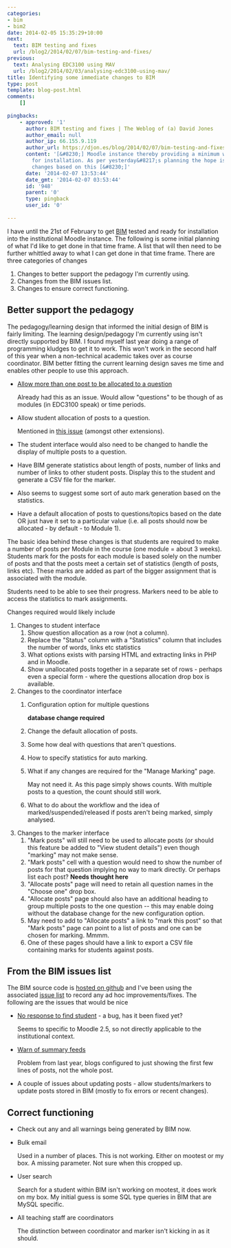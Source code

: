 ```yaml
---
categories:
- bim
- bim2
date: 2014-02-05 15:35:29+10:00
next:
  text: BIM testing and fixes
  url: /blog2/2014/02/07/bim-testing-and-fixes/
previous:
  text: Analysing EDC3100 using MAV
  url: /blog2/2014/02/03/analysing-edc3100-using-mav/
title: Identifying some immediate changes to BIM
type: post
template: blog-post.html
comments:
    []
    
pingbacks:
    - approved: '1'
      author: BIM testing and fixes | The Weblog of (a) David Jones
      author_email: null
      author_ip: 66.155.9.119
      author_url: https://djon.es/blog/2014/02/07/bim-testing-and-fixes/
      content: '[&#8230;] Moodle instance thereby providing a minimum working version
        for installation. As per yesterday&#8217;s planning the hope is to make further
        changes based on this [&#8230;]'
      date: '2014-02-07 13:53:44'
      date_gmt: '2014-02-07 03:53:44'
      id: '948'
      parent: '0'
      type: pingback
      user_id: '0'
    
---
```

I have until the 21st of February to get [BIM](/blog2/research/bam-blog-aggregation-management/) tested and ready for installation into the institutional Moodle instance. The following is some initial planning of what I'd like to get done in that time frame. A list that will then need to be further whittled away to what I can get done in that time frame. There are three categories of changes

1. Changes to better support the pedagogy I'm currently using.
2. Changes from the BIM issues list.
3. Changes to ensure correct functioning.

## Better support the pedagogy

The pedagogy/learning design that informed the initial design of BIM is fairly limiting. The learning design/pedagogy I'm currently using isn't directly supported by BIM. I found myself last year doing a range of programming kludges to get it to work. This won't work in the second half of this year when a non-technical academic takes over as course coordinator. BIM better fitting the current learning design saves me time and enables other people to use this approach.

- [Allow more than one post to be allocated to a question](https://github.com/djplaner/moodle-mod_bim/issues/60)
    
    Already had this as an issue. Would allow "questions" to be though of as modules (in EDC3100 speak) or time periods.
    
- Allow student allocation of posts to a question.
    
    Mentioned in [this issue](https://github.com/djplaner/moodle-mod_bim/issues/26) (amongst other extensions).
    
- The student interface would also need to be changed to handle the display of multiple posts to a question.
- Have BIM generate statistics about length of posts, number of links and number of links to other student posts. Display this to the student and generate a CSV file for the marker.
- Also seems to suggest some sort of auto mark generation based on the statistics.
- Have a default allocation of posts to questions/topics based on the date OR just have it set to a particular value (i.e. all posts should now be allocated - by default - to Module 1).

The basic idea behind these changes is that students are required to make a number of posts per Module in the course (one module = about 3 weeks). Students mark for the posts for each module is based solely on the number of posts and that the posts meet a certain set of statistics (length of posts, links etc). These marks are added as part of the bigger assignment that is associated with the module.

Students need to be able to see their progress. Markers need to be able to access the statistics to mark assignments.

Changes required would likely include

1. Changes to student interface
    1. Show question allocation as a row (not a column).
    2. Replace the "Status" column with a "Statistics" column that includes the number of words, links etc statistics
    3. What options exists with parsing HTML and extracting links in PHP and in Moodle.
    4. Show unallocated posts together in a separate set of rows - perhaps even a special form - where the questions allocation drop box is available.
2. Changes to the coordinator interface
    1. Configuration option for multiple questions
        
        **database change required**
        
    2. Change the default allocation of posts.
    3. Some how deal with questions that aren't questions.
    4. How to specify statistics for auto marking.
    5. What if any changes are required for the "Manage Marking" page.
        
        May not need it. As this page simply shows counts. With multiple posts to a question, the count should still work.
        
    6. What to do about the workflow and the idea of marked/suspended/released if posts aren't being marked, simply analysed.
3. Changes to the marker interface
    1. "Mark posts" will still need to be used to allocate posts (or should this feature be added to "View student details") even though "marking" may not make sense.
    2. "Mark posts" cell with a question would need to show the number of posts for that question implying no way to mark directly. Or perhaps list each post? **Needs thought here**
    3. "Allocate posts" page will need to retain all question names in the "Choose one" drop box.
    4. "Allocate posts" page should also have an additional heading to group multiple posts to the one question -- this may enable doing without the database change for the new configuration option.
    5. May need to add to "Allocate posts" a link to "mark this post" so that "Mark posts" page can point to a list of posts and one can be chosen for marking. Mmmm.
    6. One of these pages should have a link to export a CSV file containing marks for students against posts.

## From the BIM issues list

The BIM source code is [hosted on github](https://github.com/djplaner/moodle-mod_bim/) and I've been using the associated [issue list](https://github.com/djplaner/moodle-mod_bim/issues?labels=bim25&state=open) to record any ad hoc improvements/fixes. The following are the issues that would be nice

- [No response to find student](https://github.com/djplaner/moodle-mod_bim/issues/81) - a bug, has it been fixed yet?
    
    Seems to specific to Moodle 2.5, so not directly applicable to the institutional context.
    
- [Warn of summary feeds](https://github.com/djplaner/moodle-mod_bim/issues/76)
    
    Problem from last year, blogs configured to just showing the first few lines of posts, not the whole post.
    
- A couple of issues about updating posts - allow students/markers to update posts stored in BIM (mostly to fix errors or recent changes).

## Correct functioning

- Check out any and all warnings being generated by BIM now.
- Bulk email
    
    Used in a number of places. This is not working. Either on mootest or my box. A missing parameter. Not sure when this cropped up.
    
- User search
    
    Search for a student within BIM isn't working on mootest, it does work on my box. My initial guess is some SQL type queries in BIM that are MySQL specific.
    
- All teaching staff are coordinators
    
    The distinction between coordinator and marker isn't kicking in as it should.